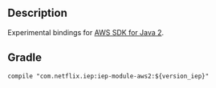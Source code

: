 
## Description

Experimental bindings for [AWS SDK for Java 2][aws2].

[aws2]: https://aws.amazon.com/blogs/developer/aws-sdk-for-java-2-0-developer-preview/

## Gradle

```
compile "com.netflix.iep:iep-module-aws2:${version_iep}"
```
